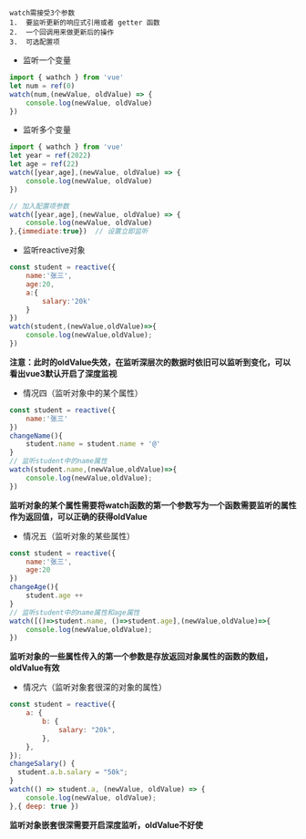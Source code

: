     watch需接受3个参数
    1.  要监听更新的响应式引用或者 getter 函数
    2.  一个回调用来做更新后的操作
    3.  可选配置项
    

- 监听一个变量
```js
import { wathch } from 'vue'
let num = ref(0)   
watch(num,(newValue, oldValue) => {
    console.log(newValue, oldValue)
})
```

- 监听多个变量
```js
import { wathch } from 'vue'
let year = ref(2022)
let age = ref(22)
watch([year,age],(newValue, oldValue) => {
    console.log(newValue, oldValue)
})

// 加入配置项参数
watch([year,age],(newValue, oldValue) => {
    console.log(newValue, oldValue)
},{immediate:true})  // 设置立即监听
```

- 监听reactive对象
```js
const student = reactive({
    name:'张三',
    age:20,
    a:{
        salary:'20k'
    }
})
watch(student,(newValue,oldValue)=>{
    console.log(newValue,oldValue);
})
```
**注意：此时的oldValue失效，在监听深层次的数据时依旧可以监听到变化，可以看出vue3默认开启了深度监视**

- 情况四（监听对象中的某个属性）
```js
const student = reactive({
    name:'张三'
})
changeName(){
    student.name = student.name + '@'
}
// 监听student中的name属性
watch(student.name,(newValue,oldValue)=>{
    console.log(newValue,oldValue);
})
```
**监听对象的某个属性需要将watch函数的第一个参数写为一个函数需要监听的属性作为返回值，可以正确的获得oldValue**

- 情况五（监听对象的某些属性）
```js
const student = reactive({
    name:'张三',
    age:20
})
changeAge(){
    student.age ++
}
// 监听student中的name属性和age属性
watch([()=>student.name, ()=>student.age],(newValue,oldValue)=>{
    console.log(newValue,oldValue);
})
```
**监听对象的一些属性传入的第一个参数是存放返回对象属性的函数的数组，oldValue有效**

- 情况六（监听对象套很深的对象的属性）
```js
const student = reactive({
    a: {
        b: {
            salary: "20k",
        },
    },
});
changeSalary() {
  student.a.b.salary = "50k";
}
watch(() => student.a, (newValue, oldValue) => {
    console.log(newValue, oldValue);
},{ deep: true })
```
**监听对象嵌套很深需要开启深度监听，oldValue不好使**
